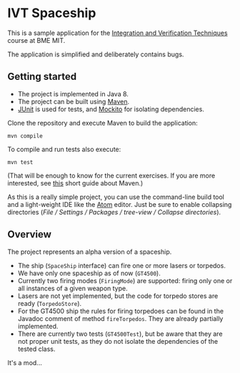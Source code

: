 # IVT Spaceship

This is a sample application for the [Integration and Verification Techniques](http://www.mit.bme.hu/oktatas/targyak/vimiac04) course at BME MIT.

The application is simplified and deliberately contains bugs.

## Getting started

- The project is implemented in Java 8.
- The project can be built using [Maven](https://maven.apache.org/).
- [JUnit](http://junit.org/junit4/) is used for tests, and [Mockito](http://site.mockito.org/) for isolating dependencies.

Clone the repository and execute Maven to build the application:

```
mvn compile
```

To compile and run tests also execute:

```
mvn test
```

(That will be enough to know for the current exercises. If you are more interested, see [this](https://github.com/FTSRG/swsv-labs/wiki/0b-Build-tools) short guide about Maven.)

As this is a really simple project, you can use the command-line build tool and a light-weight IDE like the [Atom](https://atom.io/) editor. Just be sure to enable collapsing directories (_File / Settings / Packages / tree-view / Collapse directories_).

## Overview

The project represents an alpha version of a spaceship.

- The ship (`SpaceShip` interface) can fire one or more lasers or torpedos.
- We have only one spaceship as of now (`GT4500`).
- Currently two firing modes (`FiringMode`) are supported: firing only one or all instances of a given weapon type.
- Lasers are not yet implemented, but the code for torpedo stores are ready (`TorpedoStore`).
- For the GT4500 ship the rules for firing torpedoes can be found in the Javadoc comment of method `fireTorpedos`. They are already partially implemented.
- There are currently two tests (`GT4500Test`), but be aware that they are not proper unit tests, as they do not isolate the dependencies of the tested class.

It's a mod...